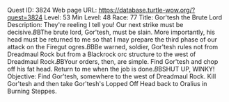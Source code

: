 Quest ID: 3824
Web page URL: https://database.turtle-wow.org/?quest=3824
Level: 53
Min Level: 48
Race: 77
Title: Gor'tesh the Brute Lord
Description: They're reeling I tell you! Our next strike must be decisive.$B$BThe brute lord, Gor'tesh, must be slain. More importantly, his head must be returned to me so that I may prepare the third phase of our attack on the Firegut ogres.$B$BBe warned, soldier, Gor'tesh rules not from Dreadmaul Rock but from a Blackrock orc structure to the west of Dreadmaul Rock.$B$BYour orders, then, are simple. Find Gor'tesh and chop off his fat head. Return to me when the job is done.$B$BSHUT UP, WINKY!
Objective: Find Gor'tesh, somewhere to the west of Dreadmaul Rock. Kill Gor'tesh and then take Gor'tesh's Lopped Off Head back to Oralius in Burning Steppes.
